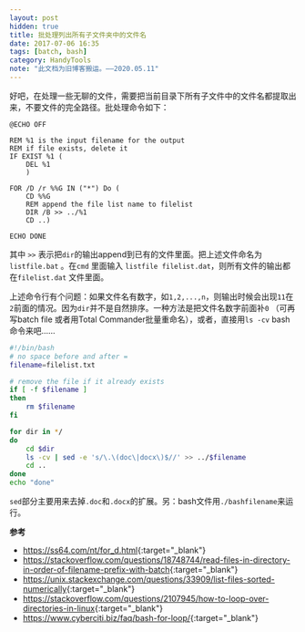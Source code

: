 ```yaml
---
layout: post
hidden: true
title: 批处理列出所有子文件夹中的文件名
date: 2017-07-06 16:35
tags: [batch, bash]
category: HandyTools
note: "此文档为旧博客搬运。——2020.05.11"
---
```


好吧，在处理一些无聊的文件，需要把当前目录下所有子文件中的文件名都提取出来，不要文件的完全路径。批处理命令如下：

``` batch
@ECHO OFF

REM %1 is the input filename for the output
REM if file exists, delete it
IF EXIST %1 (
	DEL %1
	)

FOR /D /r %%G IN ("*") Do (
	CD %%G
	REM append the file list name to filelist
	DIR /B >> ../%1
	CD ..)

ECHO DONE
```

其中 `>>` 表示把`dir`的输出append到已有的文件里面。把上述文件命名为 `listfile.bat` 。在`cmd` 里面输入 `listfile filelist.dat`，则所有文件的输出都在`filelist.dat` 文件里面。

上述命令行有个问题：如果文件名有数字，如`1,2,...,n`，则输出时候会出现`11`在`2`前面的情况。因为`dir`并不是自然排序。一种方法是把文件名数字前面补`0` （可再写batch file 或者用Total Commander批量重命名），或者，直接用`ls -cv` bash 命令来吧……

```bash
#!/bin/bash
# no space before and after =
filename=filelist.txt

# remove the file if it already exists
if [ -f $filename ]
then
	rm $filename
fi

for dir in */
do
	cd $dir
	ls -cv | sed -e 's/\.\(doc\|docx\)$//' >> ../$filename
	cd ..
done
echo "done"
```

`sed`部分主要用来去掉`.doc`和`.docx`的扩展。另：bash文件用`./bashfilename`来运行。

**参考**

* <https://ss64.com/nt/for_d.html>{:target="_blank"}
* <https://stackoverflow.com/questions/18748744/read-files-in-directory-in-order-of-filename-prefix-with-batch>{:target="_blank"}
* <https://unix.stackexchange.com/questions/33909/list-files-sorted-numerically>{:target="_blank"}
* <https://stackoverflow.com/questions/2107945/how-to-loop-over-directories-in-linux>{:target="_blank"}
* <https://www.cyberciti.biz/faq/bash-for-loop/>{:target="_blank"}